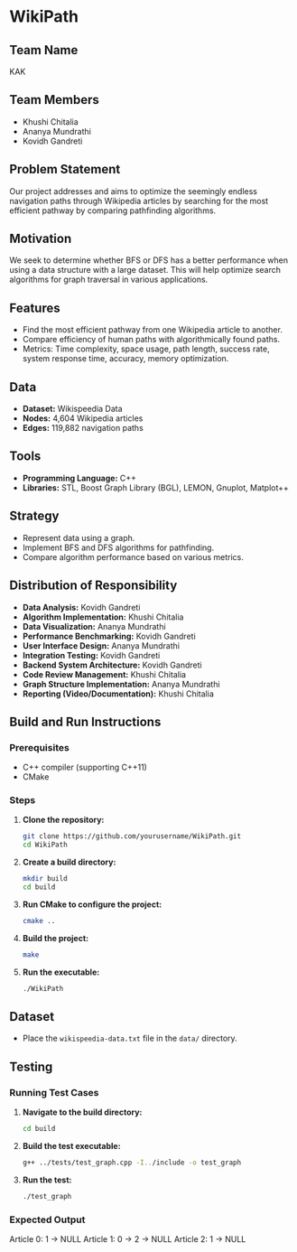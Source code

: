 # WikiPath

## Team Name
KAK

## Team Members
- Khushi Chitalia
- Ananya Mundrathi
- Kovidh Gandreti

## Problem Statement
Our project addresses and aims to optimize the seemingly endless navigation paths through Wikipedia articles by searching for the most efficient pathway by comparing pathfinding algorithms.

## Motivation
We seek to determine whether BFS or DFS has a better performance when using a data structure with a large dataset. This will help optimize search algorithms for graph traversal in various applications.

## Features
- Find the most efficient pathway from one Wikipedia article to another.
- Compare efficiency of human paths with algorithmically found paths.
- Metrics: Time complexity, space usage, path length, success rate, system response time, accuracy, memory optimization.

## Data
- **Dataset:** Wikispeedia Data
- **Nodes:** 4,604 Wikipedia articles
- **Edges:** 119,882 navigation paths

## Tools
- **Programming Language:** C++
- **Libraries:** STL, Boost Graph Library (BGL), LEMON, Gnuplot, Matplot++

## Strategy
- Represent data using a graph.
- Implement BFS and DFS algorithms for pathfinding.
- Compare algorithm performance based on various metrics.

## Distribution of Responsibility
- **Data Analysis:** Kovidh Gandreti
- **Algorithm Implementation:** Khushi Chitalia
- **Data Visualization:** Ananya Mundrathi
- **Performance Benchmarking:** Kovidh Gandreti
- **User Interface Design:** Ananya Mundrathi
- **Integration Testing:** Kovidh Gandreti
- **Backend System Architecture:** Kovidh Gandreti
- **Code Review Management:** Khushi Chitalia
- **Graph Structure Implementation:** Ananya Mundrathi
- **Reporting (Video/Documentation):** Khushi Chitalia

## Build and Run Instructions

### Prerequisites
- C++ compiler (supporting C++11)
- CMake

### Steps

1. **Clone the repository:**
   ```bash
   git clone https://github.com/yourusername/WikiPath.git
   cd WikiPath
   ```

2. **Create a build directory:**
   ```bash
   mkdir build
   cd build
   ```

3. **Run CMake to configure the project:**
   ```bash
   cmake ..
   ```

4. **Build the project:**
   ```bash
   make
   ```

5. **Run the executable:**
   ```bash
   ./WikiPath
   ```

## Dataset
- Place the `wikispeedia-data.txt` file in the `data/` directory.

## Testing

### Running Test Cases

1. **Navigate to the build directory:**
   ```bash
   cd build
   ```

2. **Build the test executable:**
   ```bash
   g++ ../tests/test_graph.cpp -I../include -o test_graph
   ```

3. **Run the test:**
   ```bash
   ./test_graph
   ```

### Expected Output
Article 0: 1 -> NULL
Article 1: 0 -> 2 -> NULL
Article 2: 1 -> NULL